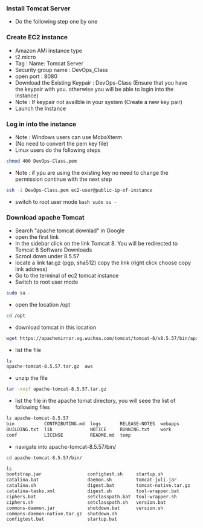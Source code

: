 ### Install Tomcat Server
* Do the following step one by one
### Create EC2 instance
* Amazon AMi instance type
* t2.micro
* Tag : Name: Tomcat Server
* Security group name : DevOps_Class
* open port : 8080
* Download the Existing Keypair : DevOps-Class (Ensure that you have the keypair with you. otherwise you will be able to login into the instance)
* Note : If keypair not availble in your system (Create a new key pair)
* Launch the Instance
### Log in into the instance
* Note : Windows users can use MobaXterm
* (No need to convert the pem key file)
* Linux users do the following steps
``` bash 
chmod 400 DevOps-Class.pem 
```
* Note : if ypu are using the existing key no need to change the permission continue with the next step
``` bash
ssh -i DevOps-Class.pem ec2-user@public-ip-of-instance 
```
* switch to root user mode
```bash sudo su - ```
### Download apache Tomcat
* Search "apache tomcat downlad" in Google
* open the first link
* In the sidebar click on the link Tomcat 8. You will be redirected to Tomcat 8 Software Downloads
* Scrool down under 8.5.57
* locate a link tar.gz (pgp, sha512) copy the link (right click choose copy link address)
* Go to the terminal of ec2 tomcat instance 
* Switch to root user mode
``` bash
sudo su -
```
* open the location /opt
``` bash
cd /opt
```
* download tomcat in this location
``` bash
wget https://apachemirror.sg.wuchna.com/tomcat/tomcat-8/v8.5.57/bin/apache-tomcat-8.5.57.tar.gz
```
* list the file
``` bash
ls
apache-tomcat-8.5.57.tar.gz  aws
```
* unzip the file 
``` bash
tar -xvzf apache-tomcat-8.5.57.tar.gz 
```
* list the file in the apache tomat directory, you will seee the list of following files
``` bash
ls apache-tomcat-8.5.57
bin           CONTRIBUTING.md  logs       RELEASE-NOTES  webapps
BUILDING.txt  lib              NOTICE     RUNNING.txt    work
conf          LICENSE          README.md  temp
```
* navigate into apache-tomcat-8.5.57/bin/
``` bash
cd apache-tomcat-8.5.57/bin/

ls
bootstrap.jar                 configtest.sh     startup.sh
catalina.bat                  daemon.sh         tomcat-juli.jar
catalina.sh                   digest.bat        tomcat-native.tar.gz
catalina-tasks.xml            digest.sh         tool-wrapper.bat
ciphers.bat                   setclasspath.bat  tool-wrapper.sh
ciphers.sh                    setclasspath.sh   version.bat
commons-daemon.jar            shutdown.bat      version.sh
commons-daemon-native.tar.gz  shutdown.sh
configtest.bat                startup.bat
```
